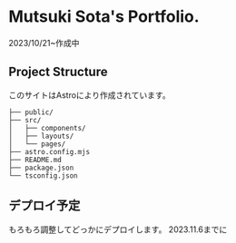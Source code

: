 # Mutsuki Sota's Portfolio.

2023/10/21~作成中

## Project Structure

このサイトはAstroにより作成されています。

```text
├── public/
├── src/
│   ├── components/
│   ├── layouts/
│   └── pages/
├── astro.config.mjs
├── README.md
├── package.json
└── tsconfig.json
```

## デプロイ予定
もろもろ調整してどっかにデプロイします。
2023.11.6までに
